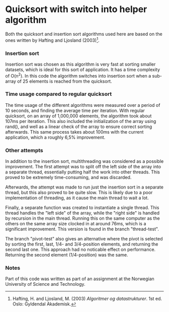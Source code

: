 # Quicksort with switch into helper algorithm
Both the quicksort and insertion sort algorithms used here are based on the ones written by Hafting and Ljosland (2003)[^1].

### Insertion sort
Insertion sort was chosen as this algorithm is very fast at sorting smaller datasets, which is ideal for this sort of application. It has a time complexity of O(n<sup>2</sup>). In this code the algorithm switches into insertion sort when a sub-array of 25 elements is reached from the quicksort. 

### Time usage compared to regular quicksort
The time usage of the different algorithms were measured over a period of 10 seconds, and finding the average time per iteration. 
With regular quicksort, on an array of 1,000,000 elements, the algorithm took about 107ms per iteration. 
This also included the initialization of the array using rand(), and well as a linear check of the array to ensure correct sorting afterwards. This same process takes about 100ms with the current application, which a roughly 6,5% improvement. 

### Other attempts
In addition to the insertion sort, multithreading was considered as a possible improvement. 
The first attempt was to split off the left side of the array into a separate thread, essentially putting half the work into other threads. This proved to be extremely time-consuming, and was discarded.  

Afterwards, the attempt was made to run just the insertion sort in a separate thread, but this also proved to be quite slow. This is likely due to a poor implementation of threading, as it cause the main thread to wait a lot.  

Finally, a separate function was created to instantiate a single thread. This thread handles the "left side" of the array, while the "right side" is handled by recursion in the main thread. Running this on the same computer as the others on the same array size clocked in at around 76ms, which is a significant improvement. This version is found in the branch "thread-test".  

The branch "pivot-test" also gives an alternative where the pivot is selected by sorting the first, last, 1/4- and 3/4-position elements, and returning the second last one. This approach had no noticable effect on performance. Returning the second element (1/4-position) was the same. 

### Notes
Part of this code was written as part of an assignment at the Norwegian University of Science and Technology. 


[^1]: Hafting, H. and Ljosland, M. (2003) *Algoritmer og datastrukturer*. 1st ed. Oslo: Gyldendal Akademisk.

